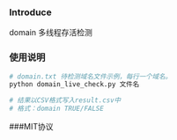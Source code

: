 ### Introduce

domain 多线程存活检测



### 使用说明

```bash
# domain.txt 待检测域名文件示例，每行一个域名。
python domain_live_check.py 文件名

# 结果以CSV格式写入result.csv中
# 格式：domain TRUE/FALSE
```

###MIT协议
